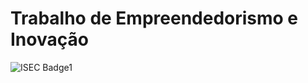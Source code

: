 Trabalho de Empreendedorismo e Inovação
==========================

![ISEC Badge1](https://img.shields.io/badge/ISEC-EI-red)
